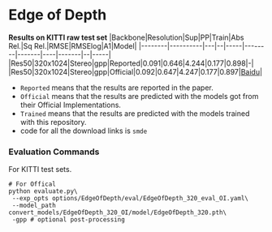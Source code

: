 # Edge of Depth
**Results on KITTI raw test set**
|Backbone|Resolution|Sup|PP|Train|Abs Rel.|Sq Rel.|RMSE|RMSElog|A1|Model|
|--------|----------|---|--|-----|--------|-------|----|-------|--|-----|
|Res50|320x1024|Stereo|gpp|Reported|0.091|0.646|4.244|0.177|0.898|-|
|Res50|320x1024|Stereo|gpp|Official|0.092|0.647|4.247|0.177|0.897|[Baidu](https://pan.baidu.com/s/1yToYiunNgNQZY8tunZOmGA)|

* `Reported` means that the results are reported in the paper.
* `Official` means that the results are predicted with the models got from their Official Implementations.
* `Trained` means that the results are predicted with the models trained with this repository.
* code for all the download links is `smde`

### Evaluation Commands
For KITTI test sets.
```
# For Offical
python evaluate.py\
 --exp_opts options/EdgeOfDepth/eval/EdgeOfDepth_320_eval_OI.yaml\
 --model_path convert_models/EdgeOfDepth_320_OI/model/EdgeOfDepth_320.pth\
 -gpp # optional post-processing
